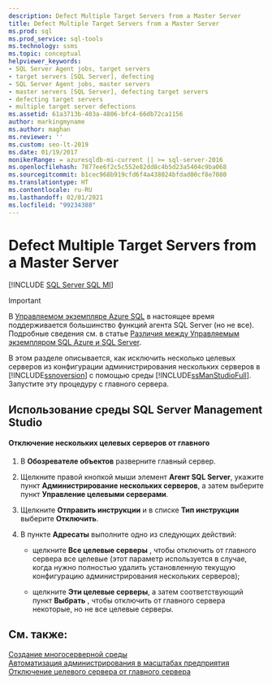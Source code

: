 ```yaml
---
description: Defect Multiple Target Servers from a Master Server
title: Defect Multiple Target Servers from a Master Server
ms.prod: sql
ms.prod_service: sql-tools
ms.technology: ssms
ms.topic: conceptual
helpviewer_keywords:
- SQL Server Agent jobs, target servers
- target servers [SQL Server], defecting
- SQL Server Agent jobs, master servers
- master servers [SQL Server], defecting target servers
- defecting target servers
- multiple target server defections
ms.assetid: 61a3713b-403a-4806-bfc4-66db72ca1156
author: markingmyname
ms.author: maghan
ms.reviewer: ''
ms.custom: seo-lt-2019
ms.date: 01/19/2017
monikerRange: = azuresqldb-mi-current || >= sql-server-2016
ms.openlocfilehash: 7877ee6f2c5c552e82dd8c4b5d23a5404c9ba068
ms.sourcegitcommit: b1cec968b919cfd6f4a438024bfdad00cf8e7080
ms.translationtype: HT
ms.contentlocale: ru-RU
ms.lasthandoff: 02/01/2021
ms.locfileid: "99234388"
---
```

# <a name="defect-multiple-target-servers-from-a-master-server"></a>Defect Multiple Target Servers from a Master Server

[!INCLUDE [SQL Server SQL MI](../../includes/applies-to-version/sql-asdbmi.md)]

> [!IMPORTANT]  
> В [Управляемом экземпляре Azure SQL](/azure/azure-sql/managed-instance/sql-managed-instance-paas-overview) в настоящее время поддерживается большинство функций агента SQL Server (но не все). Подробные сведения см. в статье [Различия между Управляемым экземпляром SQL Azure и SQL Server](/azure/sql-database/sql-database-managed-instance-transact-sql-information#sql-server-agent).

В этом разделе описывается, как исключить несколько целевых серверов из конфигурации администрирования нескольких серверов в [!INCLUDE[ssnoversion](../../includes/ssnoversion-md.md)] с помощью среды [!INCLUDE[ssManStudioFull](../../includes/ssmanstudiofull-md.md)]. Запустите эту процедуру с главного сервера.  
  
## <a name="using-sql-server-management-studio"></a><a name="SSMSProcedure"></a>Использование среды SQL Server Management Studio  
  
#### <a name="to-defect-multiple-target-servers-from-a-master-server"></a>Отключение нескольких целевых серверов от главного  
  
1.  В **Обозревателе объектов** разверните главный сервер.  
  
2.  Щелкните правой кнопкой мыши элемент **Агент SQL Server**, укажите пункт **Администрирование нескольких серверов**, а затем выберите пункт **Управление целевыми серверами**.  
  
3.  Щелкните **Отправить инструкции** и в списке **Тип инструкции** выберите **Отключить**.  
  
4.  В пункте **Адресаты** выполните одно из следующих действий:  
  
    -   щелкните **Все целевые серверы** , чтобы отключить от главного сервера все целевые (этот параметр используется в случае, когда нужно полностью удалить установленную текущую конфигурацию администрирования нескольких серверов);  
  
    -   щелкните **Эти целевые серверы**, а затем соответствующий пункт **Выбрать** , чтобы отключить от главного сервера некоторые, но не все целевые серверы.  
  
## <a name="see-also"></a>См. также:  
[Создание многосерверной среды](../../ssms/agent/create-a-multiserver-environment.md)  
[Автоматизация администрирования в масштабах предприятия](../../ssms/agent/automated-administration-across-an-enterprise.md)  
[Отключение целевого сервера от главного сервера](../../ssms/agent/defect-a-target-server-from-a-master-server.md)  
